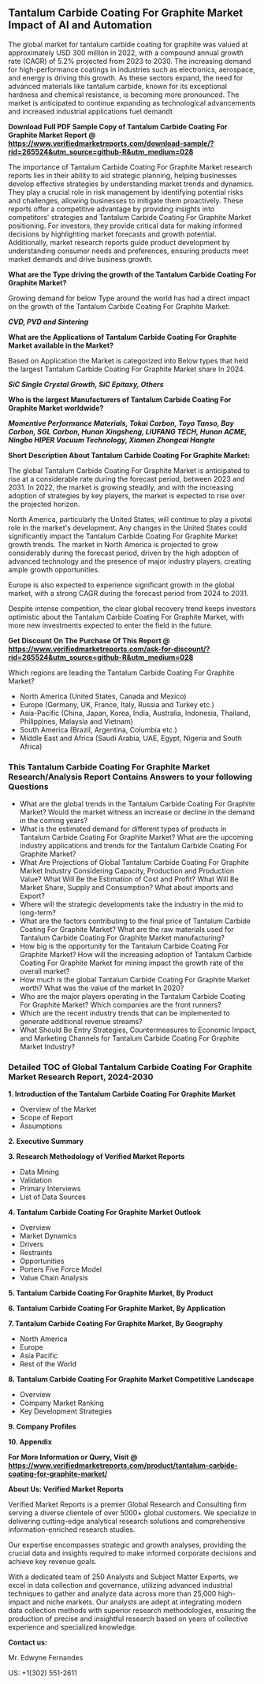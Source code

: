 <h2>Tantalum Carbide Coating For Graphite Market Impact of AI and Automation</h2><p>The global market for tantalum carbide coating for graphite was valued at approximately USD 300 million in 2022, with a compound annual growth rate (CAGR) of 5.2% projected from 2023 to 2030. The increasing demand for high-performance coatings in industries such as electronics, aerospace, and energy is driving this growth. As these sectors expand, the need for advanced materials like tantalum carbide, known for its exceptional hardness and chemical resistance, is becoming more pronounced. The market is anticipated to continue expanding as technological advancements and increased industrial applications fuel demandt</p><p id="" class=""><strong>Download Full PDF Sample Copy of Tantalum Carbide Coating For Graphite Market Report @ <a href="https://www.verifiedmarketreports.com/download-sample/?rid=265524&utm_source=github-R&utm_medium=028" target="_blank">https://www.verifiedmarketreports.com/download-sample/?rid=265524&utm_source=github-R&utm_medium=028</a></strong></p><p>The importance of&nbsp;Tantalum Carbide Coating For Graphite Market research reports lies in their ability to aid strategic planning, helping businesses develop effective strategies by understanding market trends and dynamics. They play a crucial role in risk management by identifying potential risks and challenges, allowing businesses to mitigate them proactively. These reports offer a competitive advantage by providing insights into competitors' strategies and Tantalum Carbide Coating For Graphite Market positioning. For investors, they provide critical data for making informed decisions by highlighting market forecasts and growth potential. Additionally, market research reports guide product development by understanding consumer needs and preferences, ensuring products meet market demands and drive business growth.</p><p><strong>What are the&nbsp;Type driving the growth of the Tantalum Carbide Coating For Graphite Market?</strong></p><p id="" class="">Growing demand for below Type around the world has had a direct impact on the growth of the Tantalum Carbide Coating For Graphite Market:</p><em><strong>CVD, PVD and Sintering</strong></em></p><strong>What are the&nbsp;Applications&nbsp;of Tantalum Carbide Coating For Graphite Market available in the Market?</strong></p><p id="" class="">Based on Application the Market is categorized into Below types that held the largest Tantalum Carbide Coating For Graphite Market share In 2024.</p><em><strong>SiC Single Crystal Growth, SiC Epitaxy, Others</strong></em></p><strong>Who is the largest Manufacturers of Tantalum Carbide Coating For Graphite Market worldwide?</strong></p><p><em><strong>Momentive Performance Materials, Tokai Carbon, Toyo Tanso, Bay Carbon, SGL Carbon, Hunan Xingsheng, LIUFANG TECH, Hunan ACME, Ningbo HIPER Vacuum Technology, Xiamen Zhongcai Hangte</strong></em></p><p id="" class=""><strong>Short Description About Tantalum Carbide Coating For Graphite Market:</strong></p><p>The global Tantalum Carbide Coating For Graphite Market is anticipated to rise at a considerable rate during the forecast period, between 2023 and 2031. In 2022, the market is growing steadily, and with the increasing adoption of strategies by key players, the market is expected to rise over the projected horizon.</p><p>North America, particularly the United States, will continue to play a pivotal role in the market's development. Any changes in the United States could significantly impact the Tantalum Carbide Coating For Graphite Market growth trends. The market in North America is projected to grow considerably during the forecast period, driven by the high adoption of advanced technology and the presence of major industry players, creating ample growth opportunities.</p><p>Europe is also expected to experience significant growth in the global market, with a strong CAGR during the forecast period from 2024 to 2031.</p><p>Despite intense competition, the clear global recovery trend keeps investors optimistic about the Tantalum Carbide Coating For Graphite Market, with more new investments expected to enter the field in the future.</p><p id="" class=""><strong>Get Discount On The Purchase Of This Report @ <a href="https://www.verifiedmarketreports.com/ask-for-discount/?rid=265524&utm_source=github-R&utm_medium=028" target="_blank">https://www.verifiedmarketreports.com/ask-for-discount/?rid=265524&utm_source=github-R&utm_medium=028</a></strong></p>Which regions are leading the Tantalum Carbide Coating For Graphite Market?</p><ul><li>North America (United States, Canada and Mexico)</li><li>Europe (Germany, UK, France, Italy, Russia and Turkey etc.)</li><li>Asia-Pacific (China, Japan, Korea, India, Australia, Indonesia, Thailand, Philippines, Malaysia and Vietnam)</li><li>South America (Brazil, Argentina, Columbia etc.)</li><li>Middle East and Africa (Saudi Arabia, UAE, Egypt, Nigeria and South Africa)</li></ul><h3 id="" class="">This Tantalum Carbide Coating For Graphite Market Research/Analysis Report Contains Answers to your following Questions</h3><ul><li>What are the global trends in the Tantalum Carbide Coating For Graphite Market? Would the market witness an increase or decline in the demand in the coming years?</li><li>What is the estimated demand for different types of products in Tantalum Carbide Coating For Graphite Market? What are the upcoming industry applications and trends for the Tantalum Carbide Coating For Graphite Market?</li><li>What Are Projections of Global Tantalum Carbide Coating For Graphite Market Industry Considering Capacity, Production and Production Value? What Will Be the Estimation of Cost and Profit? What Will Be Market Share, Supply and Consumption? What about imports and Export?</li><li>Where will the strategic developments take the industry in the mid to long-term?</li><li>What are the factors contributing to the final price of Tantalum Carbide Coating For Graphite Market? What are the raw materials used for Tantalum Carbide Coating For Graphite Market manufacturing?</li><li>How big is the opportunity for the Tantalum Carbide Coating For Graphite Market? How will the increasing adoption of Tantalum Carbide Coating For Graphite Market for mining impact the growth rate of the overall market?</li><li>How much is the global Tantalum Carbide Coating For Graphite Market worth? What was the value of the market In 2020?</li><li>Who are the major players operating in the Tantalum Carbide Coating For Graphite Market? Which companies are the front runners?</li><li>Which are the recent industry trends that can be implemented to generate additional revenue streams?</li><li>What Should Be Entry Strategies, Countermeasures to Economic Impact, and Marketing Channels for Tantalum Carbide Coating For Graphite Market Industry?</li></ul><h3 id="" class="">Detailed TOC of Global Tantalum Carbide Coating For Graphite Market Research Report, 2024-2030</h3><p id="" class=""><strong>1. Introduction of the Tantalum Carbide Coating For Graphite Market</strong></p><ul><li>Overview of the Market</li><li>Scope of Report</li><li>Assumptions</li></ul><p id="" class=""><strong>2. Executive Summary</strong></p><p id="" class=""><strong>3. Research Methodology of Verified Market Reports</strong></p><ul><li>Data Mining</li><li>Validation</li><li>Primary Interviews</li><li>List of Data Sources</li></ul><p id="" class=""><strong>4. Tantalum Carbide Coating For Graphite Market Outlook</strong></p><ul><li>Overview</li><li>Market Dynamics</li><li>Drivers</li><li>Restraints</li><li>Opportunities</li><li>Porters Five Force Model</li><li>Value Chain Analysis</li></ul><p id="" class=""><strong>5. Tantalum Carbide Coating For Graphite Market, By Product</strong></p><p id="" class=""><strong>6. Tantalum Carbide Coating For Graphite Market, By Application</strong></p><p id="" class=""><strong>7. Tantalum Carbide Coating For Graphite Market, By Geography</strong></p><ul><li>North America</li><li>Europe</li><li>Asia Pacific</li><li>Rest of the World</li></ul><p id="" class=""><strong>8. Tantalum Carbide Coating For Graphite Market Competitive Landscape</strong></p><ul><li>Overview</li><li>Company Market Ranking</li><li>Key Development Strategies</li></ul><p id="" class=""><strong>9. Company Profiles</strong></p><p id="" class=""><strong>10. Appendix</strong></p><p id="" class=""><strong>For More Information or Query, Visit @ <a href="https://www.verifiedmarketreports.com/product/tantalum-carbide-coating-for-graphite-market/" target="_blank">https://www.verifiedmarketreports.com/product/tantalum-carbide-coating-for-graphite-market/</a></strong></p><p id="" class=""><strong>About Us: Verified Market Reports</strong></p><p id="" class="">Verified Market Reports is a premier Global Research and Consulting firm serving a diverse clientele of over 5000+ global customers. We specialize in delivering cutting-edge analytical research solutions and comprehensive information-enriched research studies.</p><p id="" class="">Our expertise encompasses strategic and growth analyses, providing the crucial data and insights required to make informed corporate decisions and achieve key revenue goals.</p><p id="" class="">With a dedicated team of 250 Analysts and Subject Matter Experts, we excel in data collection and governance, utilizing advanced industrial techniques to gather and analyze data across more than 25,000 high-impact and niche markets. Our analysts are adept at integrating modern data collection methods with superior research methodologies, ensuring the production of precise and insightful research based on years of collective experience and specialized knowledge.</p><p id="" class=""><strong>Contact us:</strong></p><p id="" class="">Mr. Edwyne Fernandes</p><p id="" class="">US: +1(302) 551-2611</p>